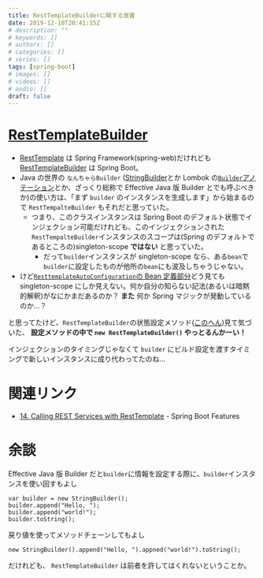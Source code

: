 ```yaml
---
title: RestTemplateBuilderに関する覚書
date: 2019-12-10T20:41:15Z
# description: ""
# keywords: []
# authors: []
# categories: []
# series: []
tags: [spring-boot]
# images: []
# videos: []
# audio: []
draft: false
---
```


# [RestTemplateBuilder](https://docs.spring.io/spring-boot/docs/current/api/org/springframework/boot/web/client/RestTemplateBuilder.html)

- [RestTemplate](https://github.com/spring-projects/spring-framework/blob/v5.2.2.RELEASE/spring-web/src/main/java/org/springframework/web/client/RestTemplate.java) は Spring Framework(spring-web)だけれども [RestTemplateBuilder](https://github.com/spring-projects/spring-boot/blob/v2.2.2.RELEASE/spring-boot-project/spring-boot/src/main/java/org/springframework/boot/web/client/RestTemplateBuilder.java) は Spring Boot。
- Java の世界の `なんちゃらBuilder` ([StringBuilder](https://docs.oracle.com/javase/jp/11/docs/api/java.base/java/lang/StringBuilder.html)とか Lombok の[`Builder`アノテーション](https://projectlombok.org/features/Builder)とか、ざっくり総称で Effective Java 版 Builder とでも呼ぶべきか)の使い方は、「まず `builder` のインスタンスを生成します」から始まるので `RestTempalteBuilder` もそれだと思っていた。
  - つまり、このクラスインスタンスは Spring Boot のデフォルト状態でインジェクション可能だけれども、このインジェクションされた`RestTempalteBuilder`インスタンスのスコープは(Spring のデフォルトであるところの)singleton-scope **ではない** と思っていた。
    - だって`builder`インスタンスが singleton-scope なら、ある`bean`で `builder`に設定したものが他所の`bean`にも波及しちゃうじゃない。
- けど[`ResttemplateAutoConfiguration`の Bean 定義部分](https://github.com/spring-projects/spring-boot/blob/v2.2.2.RELEASE/spring-boot-project/spring-boot-autoconfigure/src/main/java/org/springframework/boot/autoconfigure/web/client/RestTemplateAutoConfiguration.java#L56-L69)どう見ても singleton-scope にしか見えない。何か自分の知らない記法(あるいは暗黙的解釈)がなにかまだあるのか？ **また** 何か Spring マジックが発動しているのか…？

と思ってたけど、`RestTemplateBuilder`の状態設定メソッド([このへん](https://github.com/spring-projects/spring-boot/blob/v2.2.2.RELEASE/spring-boot-project/spring-boot/src/main/java/org/springframework/boot/web/client/RestTemplateBuilder.java#L141-L668))見て気づいた、 **設定メソッドの中で `new RestTemplateBuilder()` やっとるんかーい！**

インジェクションのタイミングじゃなくて `builder` にビルド設定を渡すタイミングで新しいインスタンスに成り代わってたのね…

# 関連リンク

- [14. Calling REST Services with RestTemplate](https://docs.spring.io/spring-boot/docs/2.2.1.RELEASE/reference/html/spring-boot-features.html#boot-features-resttemplate-customization) - Spring Boot Features

# 余談

Effective Java 版 Builder だと`builder`に情報を設定する際に、`builder`インスタンスを使い回すもよし

```
var builder = new StringBuilder();
builder.append("Hello, ");
builder.append("world!");
builder.toString();
```

戻り値を使ってメソッドチェーンしてもよし

```
new StringBuilder().append("Hello, ").appned("world!").toString();
```

だけれども、 `RestTemplateBuilder` は前者を許してはくれないということか。
